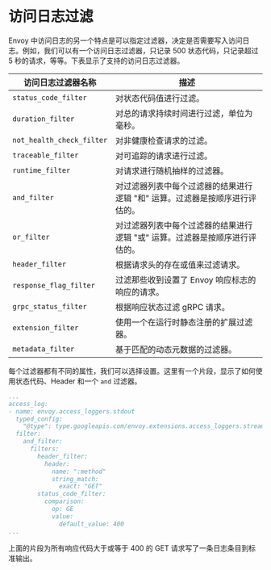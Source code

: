 # 访问日志过滤

Envoy 中访问日志的另一个特点是可以指定过滤器，决定是否需要写入访问日志。例如，我们可以有一个访问日志过滤器，只记录 500 状态代码，只记录超过 5 秒的请求，等等。下表显示了支持的访问日志过滤器。

| 访问日志过滤器名称        | 描述                                                         |
| ------------------------- | ------------------------------------------------------------ |
| `status_code_filter`      | 对状态代码值进行过滤。                                       |
| `duration_filter`         | 对总的请求持续时间进行过滤，单位为毫秒。                     |
| `not_health_check_filter` | 对非健康检查请求的过滤。                                     |
| `traceable_filter`        | 对可追踪的请求进行过滤。                                     |
| `runtime_filter`          | 对请求进行随机抽样的过滤器。                                 |
| `and_filter`              | 对过滤器列表中每个过滤器的结果进行逻辑 "和" 运算。过滤器是按顺序进行评估的。 |
| `or_filter`               | 对过滤器列表中每个过滤器的结果进行逻辑 "或" 运算。过滤器是按顺序进行评估的。 |
| `header_filter`           | 根据请求头的存在或值来过滤请求。                             |
| `response_flag_filter`    | 过滤那些收到设置了 Envoy 响应标志的响应的请求。              |
| `grpc_status_filter`      | 根据响应状态过滤 gRPC 请求。                                 |
| `extension_filter`        | 使用一个在运行时静态注册的扩展过滤器。                       |
| `metadata_filter`         | 基于匹配的动态元数据的过滤器。                               |

每个过滤器都有不同的属性，我们可以选择设置。这里有一个片段，显示了如何使用状态代码、Header 和一个 `and` 过滤器。

```yaml
...
access_log:
- name: envoy.access_loggers.stdout
  typed_config:
    "@type": type.googleapis.com/envoy.extensions.access_loggers.stream.v3.StdoutAccessLog
  filter:
    and_filter:
      filters:
        header_filter:
          header:
            name: ":method"
            string_match:
              exact: "GET"
        status_code_filter:
          comparison:
            op: GE
            value:
              default_value: 400
...
```

上面的片段为所有响应代码大于或等于 400 的 GET 请求写了一条日志条目到标准输出。